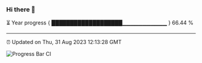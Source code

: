### Hi there 👋

⏳ Year progress { ███████████████████▁▁▁▁▁▁▁▁▁▁▁ } 66.44 %

---

⏰ Updated on Thu, 31 Aug 2023 12:13:28 GMT

![Progress Bar CI](https://github.com/Shyam-Makwana/GitHub-Actions-Demo/workflows/Progress%20Bar%20CI/badge.svg)
